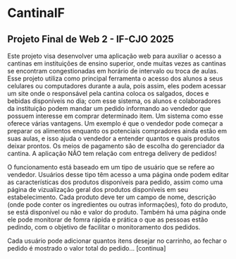 # CantinaIF
## Projeto Final de Web 2 - IF-CJO 2025

  Este projeto visa desenvolver uma aplicação web para auxiliar o acesso a cantinas em instituições de ensino superior, onde muitas vezes as cantinas se encontram congestionadas em horário de intervalo ou troca de aulas. Esse projeto utiliza como principal ferramenta o acesso dos alunos a seus celulares ou computadores durante a aula, pois assim, eles podem acessar um site onde o responsável pela cantina coloca os salgados, doces e bebidas disponíveis no dia; com esse sistema, os alunos e colaboradores da instituição podem mandar um pedido informando ao vendedor que possuem interesse em comprar determinado item.
  Um sistema como esse oferece várias vantagens. Um exemplo é que o vendedor pode começar a preparar os alimentos enquanto os potenciais compradores ainda estão em suas aulas, e isso ajuda o vendedor a entender quantos e quais produtos deixar prontos. Os meios de pagamento são de escolha do gerenciador da cantina. A aplicação NÃO tem relação com entrega delivery de pedidos!

  O funcionamento está baseado em um tipo de usuário que se refere ao vendedor. Usuários desse tipo têm acesso a uma página onde podem editar as características dos produtos disponíveis para pedido, assim como uma página de vizualização geral dos produtos disponíveis em seu estabelecimento. Cada produto deve ter um campo de nome, descrição (onde pode conter os ingredientes ou outras informações), foto do produto, se está disponível ou não e valor do produto. Também há uma página onde ele pode monitorar de fomra rápida e prática o que as pessoas estão pedindo, com o objetivo de facilitar o monitoramento dos pedidos.

  Cada usuário pode adicionar quantos itens desejar no carrinho, ao fechar o pedido é mostrado o valor total do pedido... [continua]